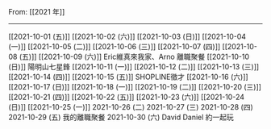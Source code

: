 From: [[2021 年]]

---

[[2021-10-01 (五)]]
[[2021-10-02 (六)]]
[[2021-10-03 (日)]]
[[2021-10-04 (一)]]
[[2021-10-05 (二)]]
[[2021-10-06 (三)]]
[[2021-10-07 (四)]]
[[2021-10-08 (五)]]
[[2021-10-09 (六)]] Eric維真來我家、Arno 離職聚餐
[[2021-10-10 (日)]] 陽明山七星鋒
[[2021-10-11 (一)]]
[[2021-10-12 (二)]]
[[2021-10-13 (三)]]
[[2021-10-14 (四)]]
[[2021-10-15 (五)]] SHOPLINE徵才
[[2021-10-16 (六)]]
[[2021-10-17 (日)]]
[[2021-10-18 (一)]]
[[2021-10-19 (二)]]
[[2021-10-20 (三)]]
[[2021-10-21 (四)]]
[[2021-10-22 (五)]]
[[2021-10-23 (六)]]
[[2021-10-24 (日)]]
[[2021-10-25 (一)]]
2021-10-26 (二)
2021-10-27 (三)
2021-10-28 (四) 
2021-10-29 (五) 我的離職聚餐
2021-10-30 (六) David Daniel 約一起玩